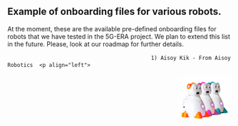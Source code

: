 ## Example of onboarding files for various robots.

At the moment, these are the available pre-defined onboarding files for robots that we have tested in the 5G-ERA project. We plan to extend this list in the future. Please, look at our roadmap for further details.

                                                 1) Aisoy Kik - From Aisoy Robotics  <p align="left">
  <img src="img/Aisoy.png" height="100rm" align="right" alt="Middleware architecture"/>
</p>


